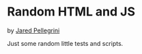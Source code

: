 # Random HTML and JS

by [Jared Pellegrini](https://github.com/jaredpellegrini)

Just some random little tests and scripts.